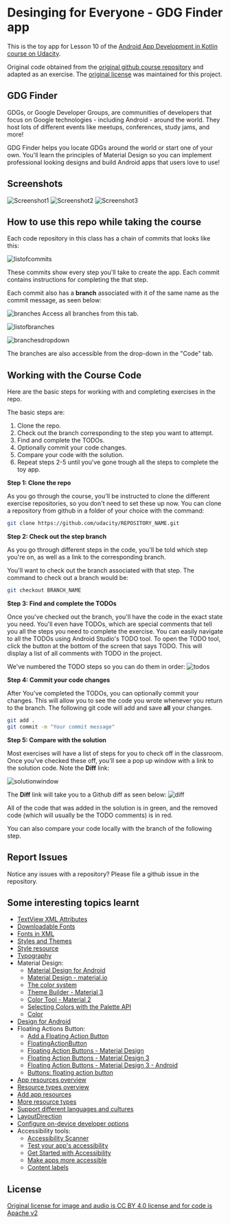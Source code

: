 # Desinging for Everyone - GDG Finder app

This is the toy app for Lesson 10 of the [Android App Development in Kotlin course on Udacity](https://classroom.udacity.com/courses/ud9012/).

Original code obtained from the [original github course repository](https://github.com/udacity/andfun-kotlin-gdg-finder/) and adapted as an exercise.
The [original license](/third-party/andfun-kotlin-gdg-finder/LICENSE.txt) was maintained for this project.

## GDG Finder

GDGs, or Google Developer Groups, are communities of developers that focus on Google technologies - including Android - around the world. They host lots of different events like meetups, conferences, study jams, and more!

GDG Finder helps you locate GDGs around the world or start one of your own. You'll learn the principles of Material Design so you can implement professional looking designs and build Android apps that users love to use!

 
## Screenshots

![Screenshot1](screenshots/gdg-finder-home.png)
![Screenshot2](screenshots/gdg-finder-search.png)
![Screenshot3](screenshots/gdg-finder-apply.png)

## How to use this repo while taking the course


Each code repository in this class has a chain of commits that looks like this:

![listofcommits](https://d17h27t6h515a5.cloudfront.net/topher/2017/March/58befe2e_listofcommits/listofcommits.png)

These commits show every step you'll take to create the app. Each commit contains instructions for completing the that step.

Each commit also has a **branch** associated with it of the same name as the commit message, as seen below:

![branches](https://d17h27t6h515a5.cloudfront.net/topher/2017/April/590390fe_branches-ud855/branches-ud855.png
)
Access all branches from this tab.

![listofbranches](https://d17h27t6h515a5.cloudfront.net/topher/2017/March/58befe76_listofbranches/listofbranches.png
)


![branchesdropdown](https://d17h27t6h515a5.cloudfront.net/topher/2017/April/590391a3_branches-dropdown-ud855/branches-dropdown-ud855.png
)

The branches are also accessible from the drop-down in the "Code" tab.


## Working with the Course Code

Here are the basic steps for working with and completing exercises in the repo.

The basic steps are:

1. Clone the repo.
2. Check out the branch corresponding to the step you want to attempt.
3. Find and complete the TODOs.
4. Optionally commit your code changes.
5. Compare your code with the solution.
6. Repeat steps 2-5 until you've gone trough all the steps to complete the toy app.


**Step 1: Clone the repo**

As you go through the course, you'll be instructed to clone the different exercise repositories, so you don't need to set these up now. You can clone a repository from github in a folder of your choice with the command:

```bash
git clone https://github.com/udacity/REPOSITORY_NAME.git
```

**Step 2: Check out the step branch**

As you go through different steps in the code, you'll be told which step you're on, as well as a link to the corresponding branch.

You'll want to check out the branch associated with that step. The command to check out a branch would be:

```bash
git checkout BRANCH_NAME
```

**Step 3: Find and complete the TODOs**

Once you've checked out the branch, you'll have the code in the exact state you need. You'll even have TODOs, which are special comments that tell you all the steps you need to complete the exercise. You can easily navigate to all the TODOs using Android Studio's TODO tool. To open the TODO tool, click the button at the bottom of the screen that says TODO. This will display a list of all comments with TODO in the project. 

We've numbered the TODO steps so you can do them in order:
![todos](https://d17h27t6h515a5.cloudfront.net/topher/2017/March/58bf00e7_todos/todos.png
)

**Step 4: Commit your code changes**

After You've completed the TODOs, you can optionally commit your changes. This will allow you to see the code you wrote whenever you return to the branch. The following git code will add and save **all** your changes.

```bash
git add .
git commit -m "Your commit message"
```

**Step 5: Compare with the solution**

Most exercises will have a list of steps for you to check off in the classroom. Once you've checked these off, you'll see a pop up window with a link to the solution code. Note the **Diff** link:

![solutionwindow](https://d17h27t6h515a5.cloudfront.net/topher/2017/March/58bf00f9_solutionwindow/solutionwindow.png
)

The **Diff** link will take you to a Github diff as seen below:
![diff](https://d17h27t6h515a5.cloudfront.net/topher/2017/March/58bf0108_diffsceenshot/diffsceenshot.png
)

All of the code that was added in the solution is in green, and the removed code (which will usually be the TODO comments) is in red. 

You can also compare your code locally with the branch of the following step.

## Report Issues
Notice any issues with a repository? Please file a github issue in the repository.

## Some interesting topics learnt

- [TextView XML Attributes](https://developer.android.com/reference/android/widget/TextView#xml-attributes_1)
- [Downloadable Fonts](https://developer.android.com/develop/ui/views/text-and-emoji/downloadable-fonts)
- [Fonts in XML](https://developer.android.com/guide/topics/ui/look-and-feel/fonts-in-xml)
- [Styles and Themes](https://developer.android.com/guide/topics/ui/look-and-feel/themes)
- [Style resource](https://developer.android.com/guide/topics/resources/style-resource)
- [Typography](https://material.io/develop/android/theming/typography/)
- Material Design:
  - [Material Design for Android](https://developer.android.com/guide/topics/ui/look-and-feel)
  - [Material Design - material.io](https://material.io/)
  - [The color system](https://material.io/design/color/the-color-system.html#color-usage-palettes)
  - [Theme Builder - Material 3](https://m3.material.io/theme-builder#/custom)
  - [Color Tool - Material 2](https://m2.material.io/design/color/the-color-system.html#tools-for-picking-colors)
  - [Selecting Colors with the Palette API](https://developer.android.com/training/material/palette-colors)
  - [Color](https://developer.android.com/reference/android/graphics/Color)
- [Design for Android](https://developer.android.com/design)
- Floating Actions Button:
  - [Add a Floating Action Button](https://developer.android.com/guide/topics/ui/floating-action-button)
  - [FloatingActionButton](https://developer.android.com/reference/com/google/android/material/floatingactionbutton/FloatingActionButton)
  - [Floating Action Buttons - Material Design](https://material.io/develop/android/components/floating-action-button/)
  - [Floating Action Buttons - Material Design 3](https://m3.material.io/components/floating-action-button/overview)
  - [Floating Action Buttons - Material Design 3 - Android](https://github.com/material-components/material-components-android/blob/master/docs/components/FloatingActionButton.md)
  - [Buttons: floating action button](https://m2.material.io/components/buttons-floating-action-button)
- [App resources overview](https://developer.android.com/guide/topics/resources/providing-resources)
- [Resource types overview](https://developer.android.com/guide/topics/resources/available-resources)
- [Add app resources](https://developer.android.com/studio/write/add-resources)
- [More resource types](https://developer.android.com/guide/topics/resources/more-resources)
- [Support different languages and cultures](https://developer.android.com/training/basics/supporting-devices/languages)
- [LayoutDirection](https://developer.android.com/reference/android/util/LayoutDirection)
- [Configure on-device developer options](https://developer.android.com/studio/debug/dev-options#drawing)
- Accessibility tools:
  - [Accessibility Scanner](https://play.google.com/store/apps/details?id=com.google.android.apps.accessibility.auditor&hl=en_US)
  - [Test your app's accessibility](https://developer.android.com/guide/topics/ui/accessibility/testing)
  - [Get Started with Accessibility](https://support.google.com/accessibility/android/answer/6376570?hl=en)
  - [Make apps more accessible](https://developer.android.com/guide/topics/ui/accessibility/apps)
  - [Content labels](https://support.google.com/accessibility/android/answer/7158690?hl=en)

## License

[Original license for image and audio is CC BY 4.0 license and for code is Apache v2](/third-party/andfun-kotlin-gdg-finder/LICENSE.txt)